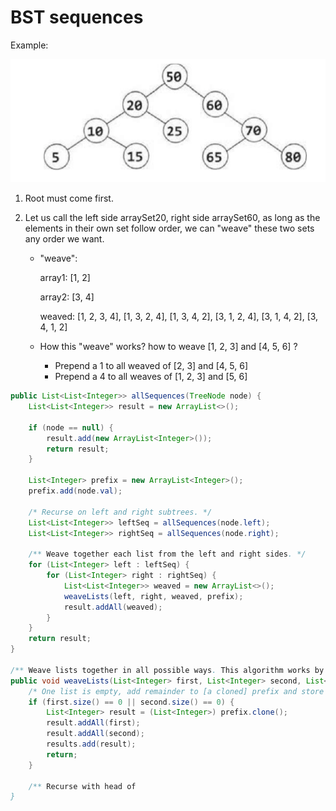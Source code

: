 # BST sequences

Example:

![](../img/bstsequence.png)

1. Root must come first.
2. Let us call the left side arraySet20, right side arraySet60, as long as the elements in their own set follow order, we can "weave" these two sets any order we want.

   - "weave":

     array1: [1, 2]

     array2: [3, 4]

     weaved: [1, 2, 3, 4], [1, 3, 2, 4], [1, 3, 4, 2], [3, 1, 2, 4], [3, 1, 4, 2], [3, 4, 1, 2]

   - How this "weave" works? how to weave [1, 2, 3] and [4, 5, 6] ?

     - Prepend a 1 to all weaved of [2, 3] and [4, 5, 6]
     - Prepend a 4 to all weaves of [1, 2, 3] and [5, 6]

```java
public List<List<Integer>> allSequences(TreeNode node) {
    List<List<Integer>> result = new ArrayList<>();

    if (node == null) {
        result.add(new ArrayList<Integer>());
        return result;
    }

    List<Integer> prefix = new ArrayList<Integer>();
    prefix.add(node.val);

    /* Recurse on left and right subtrees. */
    List<List<Integer>> leftSeq = allSequences(node.left);
    List<List<Integer>> rightSeq = allSequences(node.right);

    /** Weave together each list from the left and right sides. */
    for (List<Integer> left : leftSeq) {
        for (List<Integer> right : rightSeq) {
            List<List<Integer>> weaved = new ArrayList<>();
            weaveLists(left, right, weaved, prefix);
            result.addAll(weaved);
        }
    }
    return result;
}

/** Weave lists together in all possible ways. This algorithm works by removing the head from one list, recursing, and then doing the same thing with the other list. */
public void weaveLists(List<Integer> first, List<Integer> second, List<List<Integer>> results, List<Integer> prefix) {
    /* One list is empty, add remainder to [a cloned] prefix and store result. */
    if (first.size() == 0 || second.size() == 0) {
        List<Integer> result = (List<Integer>) prefix.clone();
        result.addAll(first);
        result.addAll(second);
        results.add(result);
        return;
    }

    /** Recurse with head of
}
```
